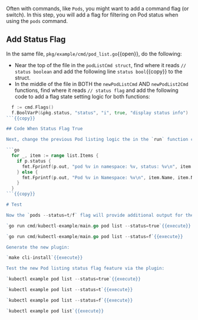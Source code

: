 Often with commands, like `Pods`, you might want to add a command flag (or switch). In this step, you will add a flag for filtering on Pod status when using the `pods` command.

## Add Status Flag

In the same file, `pkg/example/cmd/pod_list.go`{{open}}, do the following:

- Near the top of the file in the `podListCmd struct`, find where it reads `// status boolean` and add the following line `status bool`{{copy}} to the struct.
- In the middle of the file in BOTH the `newPodListCmd` AND `newPodList2Cmd` functions, find where it reads `// status flag` and add the following code to add a flag state setting logic for both functions:
```go
  f := cmd.Flags()
  f.BoolVarP(&pkg.status, "status", "i", true, "display status info")
```{{copy}}

## Code When Status Flag True

Next, change the previous Pod listing logic the in the `run` function code for the `for` loop such that when the status flag is true it will provide a different output:

```go
  for _, item := range list.Items {
    if p.status {
      fmt.Fprintf(p.out, "pod %v in namespace: %v, status: %v\n", item.Name, item.Namespace, item.Status.Phase)
    } else {
      fmt.Fprintf(p.out, "Pod %v in Namespace: %v\n", item.Name, item.Namespace)
    }
  }
```{{copy}}

# Test

Now the `pods --status=t/f` flag will provide additional output for the list:

`go run cmd/kubectl-example/main.go pod list --status=true`{{execute}}

`go run cmd/kubectl-example/main.go pod list --status=f`{{execute}}

Generate the new plugin:

`make cli-install`{{execute}}

Test the new Pod listing status flag feature via the plugin:

`kubectl example pod list --status=true`{{execute}}

`kubectl example pod list --status=t`{{execute}}

`kubectl example pod list --status=f`{{execute}}

`kubectl example pod list`{{execute}}
